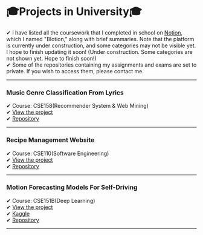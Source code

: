 # 🎓Projects in University🎓
✔︎ I have listed all the coursework that I completed in school on [Notion](), which I named "Blotion," along with brief summaries. Note that the platform is currently under construction, and some categories may not be visible yet. I hope to finish updating it soon!
 (Under construction. Some categories are not shown yet. Hope to finish soon!)\
✔︎ Some of the repositories containing my assignments and exams are set to private. If you wish to access them, please contact me.
___
### Music Genre Classification From Lyrics
✔︎ Course: CSE158(Recommender System & Web Mining)\
✔︎ [View the project](./Reports/Music%20Genre%20from%20Lyrics.pdf)\
✔︎ [Repository](https://github.com/cse158-fa22-team-pushystrokers/a2)
___
### Recipe Management Website
✔︎ Course: CSE110(Software Engineering)\
✔︎ [View the project](https://home.eggcellent.cooking)\
✔︎ [Repository](https://github.com/cse110-fa21-group35/cse110-fa21-group35)
___
### Motion Forecasting Models For Self-Driving
✔︎ Course: CSE151B(Deep Learning)\
✔︎ [View the project](./Reports/Motion%20Forecasting%20Models.pdf)\
✔︎ [Kaggle](https://www.kaggle.com/competitions/cse151b-spring/overview)\
✔︎ [Repository](https://github.com/yuyeon/CSE-151B-Final-Project)
___
